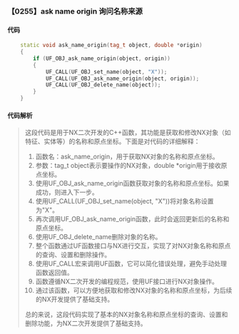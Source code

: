 ### 【0255】ask name origin 询问名称来源

#### 代码

```cpp
    static void ask_name_origin(tag_t object, double *origin)  
    {  
        if (UF_OBJ_ask_name_origin(object, origin))  
        {  
            UF_CALL(UF_OBJ_set_name(object, "X"));  
            UF_CALL(UF_OBJ_ask_name_origin(object, origin));  
            UF_CALL(UF_OBJ_delete_name(object));  
        }  
    }

```

#### 代码解析

> 这段代码是用于NX二次开发的C++函数，其功能是获取和修改NX对象（如特征、实体等）的名称和原点坐标。下面是对代码的详细解释：
>
> 1. 函数名：ask_name_origin，用于获取NX对象的名称和原点坐标。
> 2. 参数：tag_t object表示要操作的NX对象，double *origin用于接收原点坐标。
> 3. 使用UF_OBJ_ask_name_origin函数获取对象的名称和原点坐标。如果成功，则进入下一步。
> 4. 使用UF_CALL(UF_OBJ_set_name(object, "X"))将对象名称设置为"X"。
> 5. 再次调用UF_OBJ_ask_name_origin函数，此时会返回更新后的名称和原点坐标。
> 6. 使用UF_OBJ_delete_name删除对象的名称。
> 7. 整个函数通过UF函数接口与NX进行交互，实现了对NX对象名称和原点的查询、设置和删除操作。
> 8. 使用UF_CALL宏来调用UF函数，它可以简化错误处理，避免手动处理函数返回值。
> 9. 函数遵循NX二次开发的编程规范，使用UF接口进行NX对象操作。
> 10. 通过该函数，可以方便地获取和修改NX对象的名称和原点坐标，为后续的NX开发提供了基础支持。
>
> 总的来说，这段代码实现了基本的NX对象名称和原点坐标的查询、设置和删除功能，为NX二次开发提供了基础支持。
>
